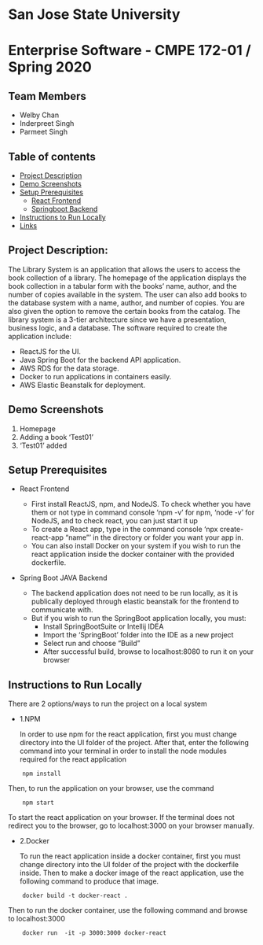 San Jose State University
======================

# Enterprise Software - CMPE 172-01 / Spring 2020

## Team Members
- Welby Chan
- Inderpreet Singh
- Parmeet Singh

## Table of contents
- [Project Description](#project-description)
- [Demo Screenshots](#demo-screenshots)
- [Setup Prerequisites](#setup-prerequisites)
  - [React Frontend](#react-frontend)
  - [Springboot Backend](#spring-boot-java-backend)
- [Instructions to Run Locally](#instructions-to-run-locally)
- [Links](#links)

## Project Description:

The Library System is an application that allows the users to access the book collection of a library. The homepage of the application displays the book collection in a tabular form with the books’ name, author, and the number of copies available in the system. The user can also add books to the database system with a name, author, and number of copies. You are also given the option to remove the certain books from the catalog. The library system is a 3-tier architecture since we have a presentation, business logic, and a database. The software required to create the application include: 

- ReactJS for the UI.
- Java Spring Boot for the backend API application.
- AWS RDS for the data storage.
- Docker to run applications in containers easily.
- AWS Elastic Beanstalk for deployment.

## Demo Screenshots

1. Homepage
2. Adding a book ‘Test01’
3. ‘Test01’ added

## Setup Prerequisites

- React Frontend
  - First install ReactJS, npm,  and NodeJS. To check whether you have them or not type in command console ‘npm -v’ for npm, ‘node -v’ for NodeJS, and to check react, you can just start it up
  - To create a React app, type in the command console ‘npx create-react-app “name”’ in the directory or folder you want your app in. 
  - You can also install Docker on your system if you wish to run the react application inside the docker container with the provided dockerfile.

- Spring Boot JAVA Backend
  - The backend application does not need to be run locally, as it is publically deployed through elastic beanstalk for the frontend to communicate with. 
  - But if you wish to run the SpringBoot application locally, you must:
    - Install SpringBootSuite or Intellij IDEA
    - Import the ‘SpringBoot’ folder into the IDE as a new project
    - Select run and choose “Build”
    - After successful build, browse to localhost:8080 to run it on your browser
    
    
## Instructions to Run Locally

There are 2 options/ways to run the project on a local system

- 1.NPM 
	
	In order to use npm for the react application, first you must change directory into the UI folder of the project. After that, enter the following command into your terminal in order to install the node modules required for the react application

```
	npm install
```

   Then, to run the application on your browser, use the command

```
	npm start
```
	
   To start the react application on your browser. If the terminal does not redirect you to the browser, go to localhost:3000 on your browser manually.



- 2.Docker

	To run the react application inside a docker container, first you must change directory into the UI folder of the project with the dockerfile inside. Then to make a docker image of the react application, use the following command to produce that image.

```
	docker build -t docker-react .
```

Then to run the docker container, use the following command and browse to localhost:3000

```
	docker run  -it -p 3000:3000 docker-react
```

